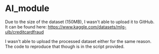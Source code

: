 # AI_module

Due to the size of the dataset (150MB), I wasn't able to upload it to GitHub. It can be found here: https://www.kaggle.com/datasets/mlg-ulb/creditcardfraud

I wasn't able to upload the processed dataset either for the same reason. The code to reproduce that though is in the script provided. 
